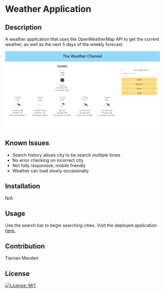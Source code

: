 # Weather Application

## Description

A weather application that uses the OpenWeatherMap API to get the current weather, as well as the next 5 days of the weekly forecast.

![Image of homepage](homepage.png)

## Known Issues

- Search history allows city to be search multiple times
- No error checking on incorrect city
- Not fully responsive, mobile friendly
- Weather can load slowly occasionally

## Installation

N/A

## Usage

Use the search bar to begin searching cities. Visit the deployed application [here.](https://tkmarsten.github.io/weather-app)

## Contribution

Tiarnan Marsten

## License

[![License: MIT](https://img.shields.io/badge/License-MIT-green.svg)](https://opensource.org/licenses/MIT)
